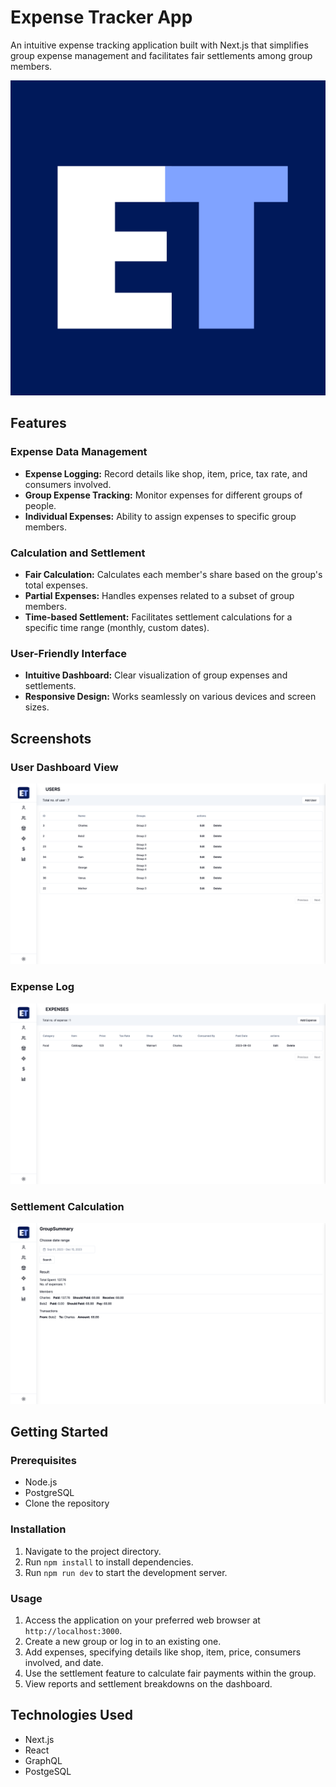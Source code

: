 # Expense Tracker App

An intuitive expense tracking application built with Next.js that simplifies group expense management and facilitates fair settlements among group members.

![Expense Tracker Logo](/public/images/logo.svg)

## Features

### Expense Data Management

- **Expense Logging:** Record details like shop, item, price, tax rate, and consumers involved.
- **Group Expense Tracking:** Monitor expenses for different groups of people.
- **Individual Expenses:** Ability to assign expenses to specific group members.

### Calculation and Settlement

- **Fair Calculation:** Calculates each member's share based on the group's total expenses.
- **Partial Expenses:** Handles expenses related to a subset of group members.
- **Time-based Settlement:** Facilitates settlement calculations for a specific time range (monthly, custom dates).

### User-Friendly Interface

- **Intuitive Dashboard:** Clear visualization of group expenses and settlements.
- **Responsive Design:** Works seamlessly on various devices and screen sizes.

## Screenshots

### User Dashboard View

![Dashboard](/public/images/readme/use_dashboard.png)

### Expense Log

![Expense Log](/public/images/readme/expenses_log.png)

### Settlement Calculation

![Settlement Calculation](/public/images/readme/settlement.png)

## Getting Started

### Prerequisites

- Node.js
- PostgreSQL
- Clone the repository

### Installation

1. Navigate to the project directory.
2. Run `npm install` to install dependencies.
3. Run `npm run dev` to start the development server.

### Usage

1. Access the application on your preferred web browser at `http://localhost:3000`.
2. Create a new group or log in to an existing one.
3. Add expenses, specifying details like shop, item, price, consumers involved, and date.
4. Use the settlement feature to calculate fair payments within the group.
5. View reports and settlement breakdowns on the dashboard.

## Technologies Used

- Next.js
- React
- GraphQL
- PostgeSQL
